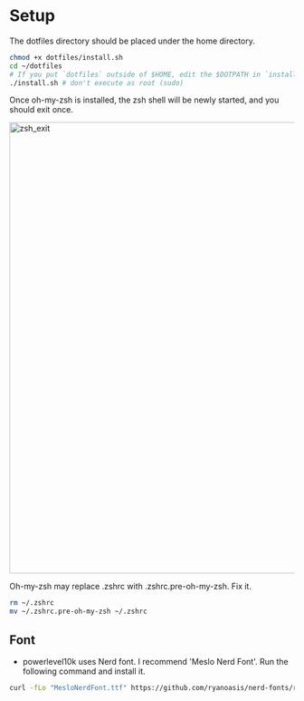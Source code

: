 # Setup

The dotfiles directory should be placed under the home directory.

```sh
chmod +x dotfiles/install.sh
cd ~/dotfiles
# If you put `dotfiles` outside of $HOME, edit the $DOTPATH in `install.sh`.
./install.sh # don't execute as root (sudo)
```

Once oh-my-zsh is installed, the zsh shell will be newly started, and you should exit once.

<img width="796" alt="zsh_exit" src="https://github.com/mtshiba/dotfiles/assets/45118249/55aa7c14-7d8e-428e-a8b2-ebc6a2bfd761">

Oh-my-zsh may replace .zshrc with .zshrc.pre-oh-my-zsh. Fix it.

```sh
rm ~/.zshrc
mv ~/.zshrc.pre-oh-my-zsh ~/.zshrc
```

## Font

* powerlevel10k uses Nerd font. I recommend 'Meslo Nerd Font'. Run the following command and install it.

``` sh
curl -fLo "MesloNerdFont.ttf" https://github.com/ryanoasis/nerd-fonts/raw/master/patched-fonts/Meslo/M/Regular/MesloLGMNerdFontMono-Regular.ttf
```
